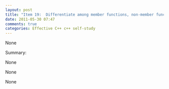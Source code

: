```yaml
---
layout: post
title: "Item 19:  Differentiate among member functions, non-member functions, and friend functions"
date: 2011-05-30 07:47
comments: true
categories: Effective C++ c++ self-study
---
```


None


Summary:


None


  


None


None

